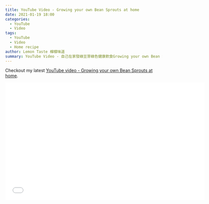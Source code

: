 ```yaml
---
title: YouTube Video - Growing your own Bean Sprouts at home
date: 2021-01-19 18:00
categories:
  - YouTube
  - Video
tags:
  - YouTube
  - Video
  - Home recipe
author: Lemon Taste 檸檬味道
summary: YouTube Video - 自己在家發綠豆芽綠色健康飲食Growing your own Bean Sprouts at home
---
```


Checkout my latest [YouTube video - Growing your own Bean Sprouts at home](https://www.youtube.com/watch?v=n5ZTCDs_hi4).

<iframe src="//www.youtube.com/embed/n5ZTCDs_hi4" height="375" width="640" allowfullscreen="" frameborder="0"></iframe>